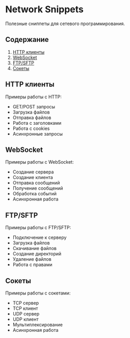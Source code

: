 # Network Snippets

Полезные сниппеты для сетевого программирования.

## Содержание

1. [HTTP клиенты](#http-clients)
2. [WebSocket](#websocket)
3. [FTP/SFTP](#ftp-sftp)
4. [Сокеты](#sockets)

## HTTP клиенты

Примеры работы с HTTP:
- GET/POST запросы
- Загрузка файлов
- Отправка файлов
- Работа с заголовками
- Работа с cookies
- Асинхронные запросы

## WebSocket

Примеры работы с WebSocket:
- Создание сервера
- Создание клиента
- Отправка сообщений
- Получение сообщений
- Обработка событий
- Асинхронная работа

## FTP/SFTP

Примеры работы с FTP/SFTP:
- Подключение к серверу
- Загрузка файлов
- Скачивание файлов
- Создание директорий
- Удаление файлов
- Работа с правами

## Сокеты

Примеры работы с сокетами:
- TCP сервер
- TCP клиент
- UDP сервер
- UDP клиент
- Мультиплексирование
- Асинхронная работа 